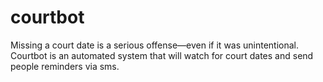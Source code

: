 # courtbot
Missing a court date is a serious offense—even if it was unintentional. Courtbot is an automated system that will watch for court dates and send people reminders via sms.
